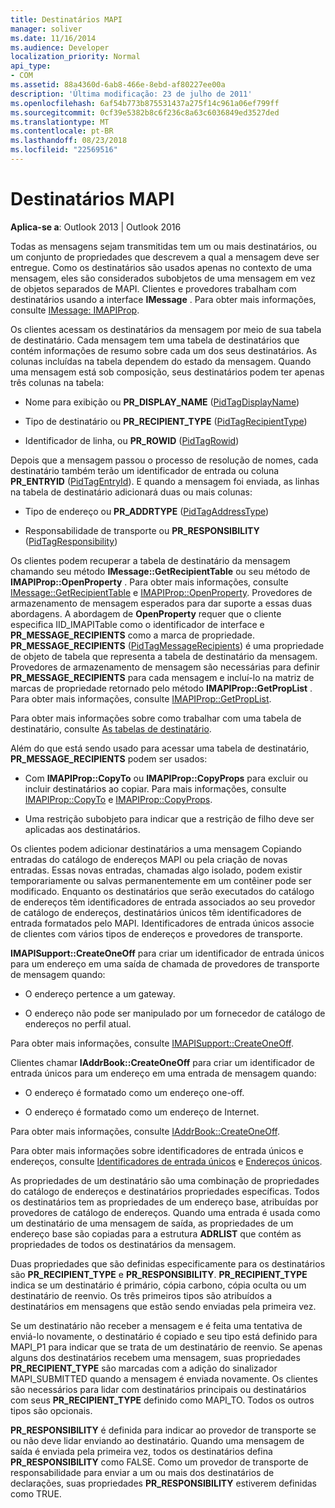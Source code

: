 ```yaml
---
title: Destinatários MAPI
manager: soliver
ms.date: 11/16/2014
ms.audience: Developer
localization_priority: Normal
api_type:
- COM
ms.assetid: 88a4360d-6ab8-466e-8ebd-af80227ee00a
description: 'Última modificação: 23 de julho de 2011'
ms.openlocfilehash: 6af54b773b875531437a275f14c961a06ef799ff
ms.sourcegitcommit: 0cf39e5382b8c6f236c8a63c6036849ed3527ded
ms.translationtype: MT
ms.contentlocale: pt-BR
ms.lasthandoff: 08/23/2018
ms.locfileid: "22569516"
---
```

# <a name="mapi-recipients"></a>Destinatários MAPI

  
  
**Aplica-se a**: Outlook 2013 | Outlook 2016 
  
Todas as mensagens sejam transmitidas tem um ou mais destinatários, ou um conjunto de propriedades que descrevem a qual a mensagem deve ser entregue. Como os destinatários são usados apenas no contexto de uma mensagem, eles são considerados subobjetos de uma mensagem em vez de objetos separados de MAPI. Clientes e provedores trabalham com destinatários usando a interface **IMessage** . Para obter mais informações, consulte [IMessage: IMAPIProp](imessageimapiprop.md).
  
Os clientes acessam os destinatários da mensagem por meio de sua tabela de destinatário. Cada mensagem tem uma tabela de destinatários que contém informações de resumo sobre cada um dos seus destinatários. As colunas incluídas na tabela dependem do estado da mensagem. Quando uma mensagem está sob composição, seus destinatários podem ter apenas três colunas na tabela:
  
- Nome para exibição ou **PR_DISPLAY_NAME** ([PidTagDisplayName](pidtagdisplayname-canonical-property.md))
    
- Tipo de destinatário ou **PR_RECIPIENT_TYPE** ([PidTagRecipientType](pidtagrecipienttype-canonical-property.md))
    
- Identificador de linha, ou **PR_ROWID** ([PidTagRowid](pidtagrowid-canonical-property.md))
    
Depois que a mensagem passou o processo de resolução de nomes, cada destinatário também terão um identificador de entrada ou coluna **PR_ENTRYID** ([PidTagEntryId](pidtagentryid-canonical-property.md)). E quando a mensagem foi enviada, as linhas na tabela de destinatário adicionará duas ou mais colunas:
  
- Tipo de endereço ou **PR_ADDRTYPE** ([PidTagAddressType](pidtagaddresstype-canonical-property.md))
    
- Responsabilidade de transporte ou **PR_RESPONSIBILITY** ([PidTagResponsibility](pidtagresponsibility-canonical-property.md))
    
Os clientes podem recuperar a tabela de destinatário da mensagem chamando seu método **IMessage::GetRecipientTable** ou seu método de **IMAPIProp::OpenProperty** . Para obter mais informações, consulte [IMessage::GetRecipientTable](imessage-getrecipienttable.md) e [IMAPIProp::OpenProperty](imapiprop-openproperty.md). Provedores de armazenamento de mensagem esperados para dar suporte a essas duas abordagens. A abordagem de **OpenProperty** requer que o cliente especifica IID_IMAPITable como o identificador de interface e **PR_MESSAGE_RECIPIENTS** como a marca de propriedade. **PR_MESSAGE_RECIPIENTS** ([PidTagMessageRecipients](pidtagmessagerecipients-canonical-property.md)) é uma propriedade de objeto de tabela que representa a tabela de destinatário da mensagem. Provedores de armazenamento de mensagem são necessárias para definir **PR_MESSAGE_RECIPIENTS** para cada mensagem e incluí-lo na matriz de marcas de propriedade retornado pelo método **IMAPIProp::GetPropList** . Para obter mais informações, consulte [IMAPIProp::GetPropList](imapiprop-getproplist.md).
  
Para obter mais informações sobre como trabalhar com uma tabela de destinatário, consulte [As tabelas de destinatário](recipient-tables.md).
  
Além do que está sendo usado para acessar uma tabela de destinatário, **PR_MESSAGE_RECIPIENTS** podem ser usados: 
  
- Com **IMAPIProp::CopyTo** ou **IMAPIProp::CopyProps** para excluir ou incluir destinatários ao copiar. Para mais informações, consulte [IMAPIProp::CopyTo](imapiprop-copyto.md) e [IMAPIProp::CopyProps](imapiprop-copyprops.md).
    
- Uma restrição subobjeto para indicar que a restrição de filho deve ser aplicadas aos destinatários.
    
Os clientes podem adicionar destinatários a uma mensagem Copiando entradas do catálogo de endereços MAPI ou pela criação de novas entradas. Essas novas entradas, chamadas algo isolado, podem existir temporariamente ou salvas permanentemente em um contêiner pode ser modificado. Enquanto os destinatários que serão executados do catálogo de endereços têm identificadores de entrada associados ao seu provedor de catálogo de endereços, destinatários únicos têm identificadores de entrada formatados pelo MAPI. Identificadores de entrada únicos associe de clientes com vários tipos de endereços e provedores de transporte. 
  
**IMAPISupport::CreateOneOff** para criar um identificador de entrada únicos para um endereço em uma saída de chamada de provedores de transporte de mensagem quando: 
  
- O endereço pertence a um gateway.
    
- O endereço não pode ser manipulado por um fornecedor de catálogo de endereços no perfil atual.
    
Para obter mais informações, consulte [IMAPISupport::CreateOneOff](imapisupport-createoneoff.md).
  
Clientes chamar **IAddrBook::CreateOneOff** para criar um identificador de entrada únicos para um endereço em uma entrada de mensagem quando: 
  
- O endereço é formatado como um endereço one-off.
    
- O endereço é formatado como um endereço de Internet.
    
Para obter mais informações, consulte [IAddrBook::CreateOneOff](iaddrbook-createoneoff.md).
  
Para obter mais informações sobre identificadores de entrada únicos e endereços, consulte [Identificadores de entrada únicos](one-off-entry-identifiers.md) e [Endereços únicos](one-off-addresses.md).
  
As propriedades de um destinatário são uma combinação de propriedades do catálogo de endereços e destinatários propriedades específicas. Todos os destinatários tem as propriedades de um endereço base, atribuídas por provedores de catálogo de endereços. Quando uma entrada é usada como um destinatário de uma mensagem de saída, as propriedades de um endereço base são copiadas para a estrutura **ADRLIST** que contém as propriedades de todos os destinatários da mensagem. 
  
Duas propriedades que são definidas especificamente para os destinatários são **PR_RECIPIENT_TYPE** e **PR_RESPONSIBILITY**. **PR_RECIPIENT_TYPE** indica se um destinatário é primário, cópia carbono, cópia oculta ou um destinatário de reenvio. Os três primeiros tipos são atribuídos a destinatários em mensagens que estão sendo enviadas pela primeira vez. 
  
Se um destinatário não receber a mensagem e é feita uma tentativa de enviá-lo novamente, o destinatário é copiado e seu tipo está definido para MAPI_P1 para indicar que se trata de um destinatário de reenvio. Se apenas alguns dos destinatários recebem uma mensagem, suas propriedades **PR_RECIPIENT_TYPE** são marcadas com a adição do sinalizador MAPI_SUBMITTED quando a mensagem é enviada novamente. Os clientes são necessários para lidar com destinatários principais ou destinatários com seus **PR_RECIPIENT_TYPE** definido como MAPI_TO. Todos os outros tipos são opcionais. 
  
 **PR_RESPONSIBILITY** é definida para indicar ao provedor de transporte se ou não deve lidar enviando ao destinatário. Quando uma mensagem de saída é enviada pela primeira vez, todos os destinatários defina **PR_RESPONSIBILITY** como FALSE. Como um provedor de transporte de responsabilidade para enviar a um ou mais dos destinatários de declarações, suas propriedades **PR_RESPONSIBILITY** estiverem definidas como TRUE. 
  

